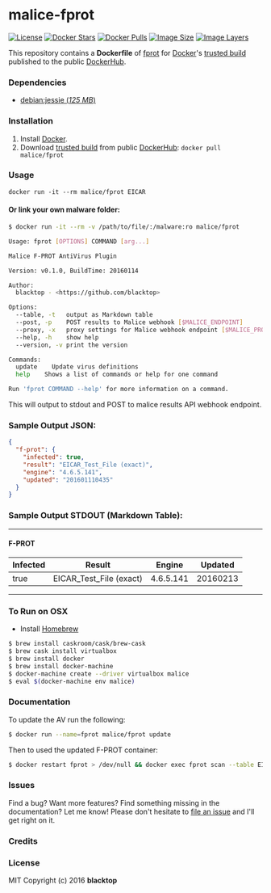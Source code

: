 # malice-fprot

[![License](http://img.shields.io/:license-mit-blue.svg)](http://doge.mit-license.org)
[![Docker Stars](https://img.shields.io/docker/stars/malice/fprot.svg)][hub]
[![Docker Pulls](https://img.shields.io/docker/pulls/malice/fprot.svg)][hub]
[![Image Size](https://img.shields.io/imagelayers/image-size/malice/fprot/latest.svg)](https://imagelayers.io/?images=malice/fprot:latest)
[![Image Layers](https://img.shields.io/imagelayers/layers/malice/fprot/latest.svg)](https://imagelayers.io/?images=malice/fprot:latest)

This repository contains a **Dockerfile** of [fprot](http://www.fprot.net/lang/en/) for [Docker](https://www.docker.io/)'s [trusted build](https://index.docker.io/u/malice/fprot/) published to the public [DockerHub](https://index.docker.io/).

### Dependencies

* [debian:jessie (*125 MB*)](https://index.docker.io/_/debian/)

### Installation

1. Install [Docker](https://www.docker.io/).
2. Download [trusted build](https://hub.docker.com/r/malice/fprot/) from public [DockerHub](https://hub.docker.com): `docker pull malice/fprot`

### Usage

    docker run -it --rm malice/fprot EICAR

#### Or link your own malware folder:
```bash
$ docker run -it --rm -v /path/to/file/:/malware:ro malice/fprot

Usage: fprot [OPTIONS] COMMAND [arg...]

Malice F-PROT AntiVirus Plugin

Version: v0.1.0, BuildTime: 20160114

Author:
  blacktop - <https://github.com/blacktop>

Options:
  --table, -t	output as Markdown table
  --post, -p	POST results to Malice webhook [$MALICE_ENDPOINT]
  --proxy, -x	proxy settings for Malice webhook endpoint [$MALICE_PROXY]
  --help, -h	show help
  --version, -v	print the version

Commands:
  update	Update virus definitions
  help	  Shows a list of commands or help for one command

Run 'fprot COMMAND --help' for more information on a command.
```

This will output to stdout and POST to malice results API webhook endpoint.

### Sample Output JSON:
```json
{
  "f-prot": {
    "infected": true,
    "result": "EICAR_Test_File (exact)",
    "engine": "4.6.5.141",
    "updated": "201601110435"
  }
}
```
### Sample Output STDOUT (Markdown Table):
---
#### F-PROT
| Infected | Result                  | Engine    | Updated    |
| -------- | ----------------------- | --------- | ---------- |
| true     | EICAR_Test_File (exact) | 4.6.5.141 | 20160213   |
---
### To Run on OSX
 - Install [Homebrew](http://brew.sh)

```bash
$ brew install caskroom/cask/brew-cask
$ brew cask install virtualbox
$ brew install docker
$ brew install docker-machine
$ docker-machine create --driver virtualbox malice
$ eval $(docker-machine env malice)
```

### Documentation
To update the AV run the following:
```bash
$ docker run --name=fprot malice/fprot update
```
Then to used the updated F-PROT container:
```bash
$ docker restart fprot > /dev/null && docker exec fprot scan --table EICAR
```

### Issues

Find a bug? Want more features? Find something missing in the documentation? Let me know! Please don't hesitate to [file an issue](https://github.com/maliceio/malice-av/issues/new) and I'll get right on it.

### Credits

### License
MIT Copyright (c) 2016 **blacktop**

[hub]: https://hub.docker.com/r/malice/fprot/
